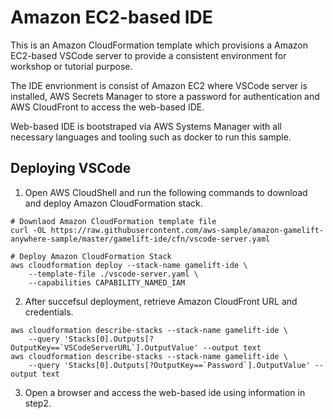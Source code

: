 # Amazon EC2-based IDE

This is an Amazon CloudFormation template which provisions a Amazon EC2-based VSCode server to provide a consistent environment for workshop or tutorial purpose.

The IDE envrionment is consist of Amazon EC2 where VSCode server is installed, AWS Secrets Manager to store a password for authentication and AWS CloudFront to access the web-based IDE.

Web-based IDE is bootstraped via AWS Systems Manager with all necessary languages and tooling such as docker to run this sample. 

## Deploying VSCode 
1. Open AWS CloudShell and run the following commands to download and deploy Amazon CloudFormation stack. 
```
# Downlaod Amazon CloudFormation template file
curl -OL https://raw.githubusercontent.com/aws-sample/amazon-gamelift-anywhere-sample/master/gamelift-ide/cfn/vscode-server.yaml

# Deploy Amazon CloudFormation Stack
aws cloudformation deploy --stack-name gamelift-ide \
    --template-file ./vscode-server.yaml \
    --capabilities CAPABILITY_NAMED_IAM
```
2. After succefsul deployment, retrieve Amazon CloudFront URL and credentials. 
```
aws cloudformation describe-stacks --stack-name gamelift-ide \
    --query 'Stacks[0].Outputs[?OutputKey==`VSCodeServerURL`].OutputValue' --output text
aws cloudformation describe-stacks --stack-name gamelift-ide \
    --query 'Stacks[0].Outputs[?OutputKey==`Password`].OutputValue' --output text
```

3. Open a browser and access the web-based ide using information in step2. 